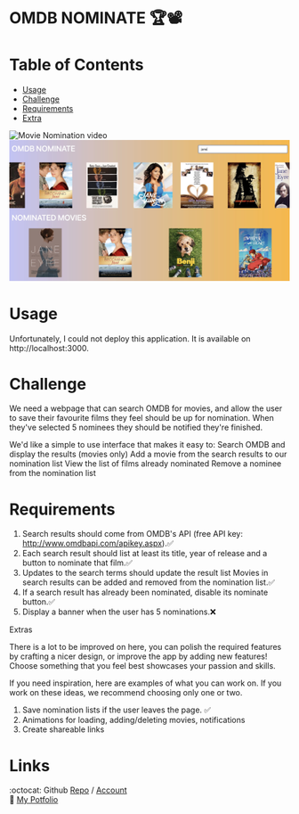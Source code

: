 # OMDB NOMINATE 🏆📽

  # Table of Contents

  - [Usage](#Usage)
  - [Challenge](#Challenge)
  - [Requirements](#Requirements)
  - [Extra](#Extra)

  ![Movie Nomination video](public/img/Movie.gif) 
  ![Movie Nomination](public/img/Movie.jpg) 

# Usage

Unfortunately, I could not deploy this application. It is available on http://localhost:3000.

# Challenge

We need a webpage that can search OMDB for movies, and allow the user to save their favourite films they feel should be up for nomination. When they've selected 5 nominees they should be notified they're finished.

We'd like a simple to use interface that makes it easy to:
Search OMDB and display the results (movies only)
Add a movie from the search results to our nomination list
View the list of films already nominated
Remove a nominee from the nomination list

# Requirements

1. Search results should come from OMDB's API (free API key: http://www.omdbapi.com/apikey.aspx).✅
2. Each search result should list at least its title, year of release and a button to nominate that film.✅
3. Updates to the search terms should update the result list
Movies in search results can be added and removed from the nomination list.✅
4. If a search result has already been nominated, disable its nominate button.✅
5. Display a banner when the user has 5 nominations.❌

Extras

There is a lot to be improved on here, you can polish the required features by crafting a nicer design, or improve the app by adding new features! Choose something that you feel best showcases your passion and skills.

If you need inspiration, here are examples of what you can work on. If you work on these ideas, we recommend choosing only one or two.


  1. Save nomination lists if the user leaves the page. ✅
  2. Animations for loading, adding/deleting movies, notifications
  3. Create shareable links
 






# Links
:octocat: Github [Repo](https://github.com/jmorris107/OMDB-Challenge.github.io) / [Account](https://github.com/)<br />
📃 [My Potfolio](https://react-portfolio-jennifer.herokuapp.com/) 
<br />
  
